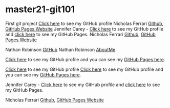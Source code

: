 # master21-git101
First git project
[Click here](https://github.com/lisarawlings) to see my GitHub profile
Nicholas Ferrari [Github](https://github.com/NickFerra), [GitHub Pages Website](https://nickferra.github.io/NickWeb/)
Jennifer Carey - [Click here](https://github.com/jennifer-carey) to see my GitHub profile and [click here](https://jennifer-carey.github.io/) to see my GitHub Pages.
Nicholas Ferrari [Github](https://github.com/NickFerra), [GitHub Pages Website](https://nickferra.github.io/NickWeb/)

Nathan Robinson [GitHub](https://github.com/NathanRobinson11/)
Nathan Robinson [AboutMe](https://github.com/NathanRobinson11/)

[Click here](https://github.com/jennifer-carey) to see my GitHub profile and you can see my [GitHub Pages here](https://jennifer-carey.github.io/). 

[Click here](https://github.com/lisarawlings) to see my GitHub profile
[Click here](https://github.com/jennifer-carey) to see my GitHub profile and you can see my [GitHub Pages here](https://jennifer-carey.github.io/). 

Jennifer Carey - [Click here](https://github.com/jennifer-carey) to see my GitHub profile and [click here](https://jennifer-carey.github.io/) to see my GitHub Pages.

Nicholas Ferrari [Github](https://github.com/NickFerra), [GitHub Pages Website](https://nickferra.github.io/NickWeb/)
